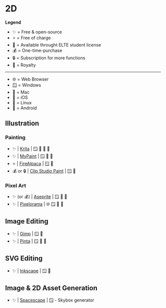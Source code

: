 # 2D

**Legend**
- ✨ = Free & open-source 
- ⭐ = Free of charge
- 🎒 = Available throught ELTE student license
- 💰 = One-time-purchase
- 🔒 = Subscription for more functions
- 👑 = Royalty

---

- 🌐 = Web Browser
- 🪟 = Windows
- 🍎 = Mac
- 📱 = iOS
- 🐧 = Linux
- 🤖 = Android

## Illustration


### Painting

- ✨ | [Krita](https://krita.org/en/) | 🪟 🍎 🐧 🤖 
- ✨ | [MyPaint](https://www.mypaint.app/en/) | 🪟 🍎 🐧
- ⭐ | [FireAlpaca](https://firealpaca.com/) | 🪟 🍎
- 💰 or 🔒 | [Clip Studio Paint](https://www.clipstudio.net/en/) | 🪟 🍎


### Pixel Art

- ✨ (or 💰) | [Aseprite](https://www.aseprite.org/) | 🪟 🍎 🐧
- ✨ | [Pixelorama](https://orama-interactive.itch.io/pixelorama) | 🌐 🪟 🍎 🐧

## Image Editing

- ✨ | [Gimp](https://www.gimp.org/) | 🪟 🐧
- ✨ | [Pinta](https://www.pinta-project.com/) | 🪟 🍎 🐧

## SVG Editing

- ✨ | [Inkscape](https://inkscape.org/) | 🪟 🐧

## Image & 2D Asset Generation

- ✨ | [Spacescape](http://alexcpeterson.com/spacescape/) | 🪟 - Skybox generator